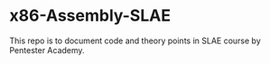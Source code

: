 # x86-Assembly-SLAE

This repo is to document code and theory points in SLAE course by Pentester Academy.
